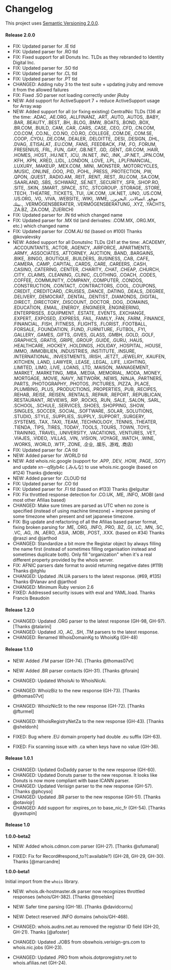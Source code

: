 # Changelog

This project uses [Semantic Versioning 2.0.0](http://semver.org/).


#### Release 2.0.0

- FIX: Updated parser for .IE tld
- FIX: Updated parser for .RO tld
- FIX: Fixed support for all Donuts Inc. TLDs as they rebranded to Identity Digital Inc.
- FIX: Updated parser for .SO tld
- FIX: Updated parser for .CL tld
- FIX: Updated parser for .PT tld
- CHANGED: Adding ruby 3 to the test suite + updating jruby and remove it from the allowed failures
- FIX: Fixed .SO parser not loading correctly under jRuby
- NEW: Add support for ActiveSupport 7 + reduce ActiveSupport usage for Array.wap
- NEW: Added support for all (or fixing existing) CentralNic TLDs (136 at the time: .ADAC, .AE.ORG, .ALLFINANZ, .ART, .AUTO, .AUTOS, .BABY, .BAR, .BEAUTY, .BEST, .BH, .BLOG, .BMW, .BOATS, .BOND, .BOX, .BR.COM, .BUILD, .CAM, .CAR, .CARS, .CASE, .CEO, .CFD, .CN.COM, .CO.COM, .CO.NL, .CO.NO, .CO.RO, .COLLEGE, .COM.DE, .COM.SE, .COOP, .CYOU, .DE.COM, .DEALER, .DELOITTE, .DESI, .DESIGN, .DHL, .DVAG, .ETISALAT, .EU.COM, .FANS, .FEEDBACK, .FM, .FO, .FORUM, .FRESENIUS, .FRL, .FUN, .GAY, .GB.NET, .GD, .GENT, .GR.COM, .HAIR, .HOMES, .HOST, .HU.NET, .ICU, .IN.NET, .INC, .INK, .JP.NET, .JPN.COM, .KFH, .KPN, .KRED, .LIDL, .LONDON, .LOVE, .LPL, .LPLFINANCIAL, .LUXURY, .MAKEUP, .MEX.COM, .MINI, .MONSTER, .MOTORCYCLES, .MUSIC, .ONLINE, .OOO, .PID, .POHL, .PRESS, .PROTECTION, .PW, .QPON, .QUEST, .RADIO.AM, .REIT, .RENT, .REST, .RU.COM, .SA.COM, .SAARLAND, .SBS, .SCHWARZ, .SE.NET, .SECURITY, .SFR, .SHOP.RO, .SITE, .SKIN, .SMART, .SPACE, .STC, .STCGROUP, .STORAGE, .STORE, .TECH, .THEATRE, .TICKETS, .TUI, .UK.COM, .UK.NET, .UNO, .US.COM, .US.ORG, .VG, .VIVA, .WEBSITE, .WIKI, .WME, .موقع, .اتصالات, .البحرين, .بيتك, .VERMÖGENSBERATER, .VERMÖGENSBERATUNG, .XYZ, .YACHTS, .ZA.BZ, .ZA.COM, .ZUERICH)
- FIX: Updated parser for .IN tld which changed name
- FIX: Updated parser for .MX tld (and derivates: .COM.MX, .ORG.MX, etc.) which changed name
- FIX: Updated parser for .COM.AU tld (based on #100) Thanks @kovalevsky
- NEW: Added support for all DonutsInc TLDs (241 at the time: .ACADEMY, .ACCOUNTANTS, .ACTOR, .AGENCY, .AIRFORCE, .APARTMENTS, .ARMY, .ASSOCIATES, .ATTORNEY, .AUCTION, .BAND, .BARGAINS, .BIKE, .BINGO, .BOUTIQUE, .BUILDERS, .BUSINESS, .CAB, .CAFE, .CAMERA, .CAMP, .CAPITAL, .CARDS, .CARE, .CAREERS, .CASH, .CASINO, .CATERING, .CENTER, .CHARITY, .CHAT, .CHEAP, .CHURCH, .CITY, .CLAIMS, .CLEANING, .CLINIC, .CLOTHING, .COACH, .CODES, .COFFEE, .COMMUNITY, .COMPANY, .COMPUTER, .CONDOS, .CONSTRUCTION, .CONTACT, .CONTRACTORS, .COOL, .COUPONS, .CREDIT, .CREDITCARD, .CRUISES, .DANCE, .DATING, .DEALS, .DEGREE, .DELIVERY, .DEMOCRAT, .DENTAL, .DENTIST, .DIAMONDS, .DIGITAL, .DIRECT, .DIRECTORY, .DISCOUNT, .DOCTOR, .DOG, .DOMAINS, .EDUCATION, .EMAIL, .ENERGY, .ENGINEER, .ENGINEERING, .ENTERPRISES, .EQUIPMENT, .ESTATE, .EVENTS, .EXCHANGE, .EXPERT, .EXPOSED, .EXPRESS, .FAIL, .FAMILY, .FAN, .FARM, .FINANCE, .FINANCIAL, .FISH, .FITNESS, .FLIGHTS, .FLORIST, .FOOTBALL, .FORSALE, .FOUNDATION, .FUND, .FURNITURE, .FUTBOL, .FYI, .GALLERY, .GAMES, .GIFTS, .GIVES, .GLASS, .GMBH, .GOLD, .GOLF, .GRAPHICS, .GRATIS, .GRIPE, .GROUP, .GUIDE, .GURU, .HAUS, .HEALTHCARE, .HOCKEY, .HOLDINGS, .HOLIDAY, .HOSPITAL, .HOUSE, .IMMO, .IMMOBILIEN, .INDUSTRIES, .INSTITUTE, .INSURE, .INTERNATIONAL, .INVESTMENTS, .IRISH, .JETZT, .JEWELRY, .KAUFEN, .KITCHEN, .LAND, .LAWYER, .LEASE, .LEGAL, .LIFE, .LIGHTING, .LIMITED, .LIMO, .LIVE, .LOANS, .LTD, .MAISON, .MANAGEMENT, .MARKET, .MARKETING, .MBA, .MEDIA, .MEMORIAL, .MODA, .MONEY, .MORTGAGE, .MOVIE, .NAVY, .NETWORK, .NEWS, .NINJA, .PARTNERS, .PARTS, .PHOTOGRAPHY, .PHOTOS, .PICTURES, .PIZZA, .PLACE, .PLUMBING, .PLUS, .PRODUCTIONS, .PROPERTIES, .PUB, .RECIPES, .REHAB, .REISE, .REISEN, .RENTALS, .REPAIR, .REPORT, .REPUBLICAN, .RESTAURANT, .REVIEWS, .RIP, .ROCKS, .RUN, .SALE, .SALON, .SARL, .SCHOOL, .SCHULE, .SERVICES, .SHOES, .SHOPPING, .SHOW, .SINGLES, .SOCCER, .SOCIAL, .SOFTWARE, .SOLAR, .SOLUTIONS, .STUDIO, .STYLE, .SUPPLIES, .SUPPLY, .SUPPORT, .SURGERY, .SYSTEMS, .TAX, .TAXI, .TEAM, .TECHNOLOGY, .TENNIS, .THEATER, .TIENDA, .TIPS, .TIRES, .TODAY, .TOOLS, .TOURS, .TOWN, .TOYS, .TRAINING, .TRAVEL, .UNIVERSITY, .VACATIONS, .VENTURES, .VET, .VIAJES, .VIDEO, .VILLAS, .VIN, .VISION, .VOYAGE, .WATCH, .WINE, .WORKS, .WORLD, .WTF, .ZONE, .企业, .娱乐, .游戏, .商店)
- FIX: Updated parser for .CA tld
- NEW: Added parser for .WORLD tld
- NEW: Add whois.nic.google (support for .APP, .DEV, .HOW, .PAGE, .SOY) and update xn--q9jyb4c (.みんな) to use whois.nic.google (based on #124) Thanks @derekjc
- NEW: Added parser for .CLOUD tld
- FIX: Updated parser for .CO tld
- FIX: Updated parser for .FI tld (based on #133) Thanks @elguitar
- FIX: Fix throttled response detection for .CO.UK, .ME, .INFO, .MOBI (and most other Afilias based)
- CHANGED: Make sure times are parsed as UTC when no zone is specified (instead of using machine timezone) + improve parsing of some timezone when present and set japanese timezone.
- FIX: Big update and refactoring of all the Afilias based parser format, fixing broken parsing for .ME, .ORG, .INFO, .PRO, .BZ, .GI, .LC, .MN, .SC, .VC, .AG, .IN, .AERO, .ASIA, .MOBI, .POST, .XXX. (based on #34) Thanks @raszi and @jarthod
- CHANGED: Standardize a bit more the Registar object by always filling the name first (instead of sometimes filling organisation instead and sometimes duplicate both). Only fill "organization" when it's a real different property provided by the whois server.
- FIX: AFNIC parsers date format to avoid returning negative dates (#119) Thanks @itghlu
- CHANGED: Updated .IN.UA parsers to the latest response. (#69, #135) Thanks @Vanav and @jarthod
- CHANGED: Minimum Ruby version 2.6
- FIXED: Addressed security issues with eval and YAML.load. Thanks Francis Beaudoin


#### Release 1.2.0

- CHANGED: Updated .ORG parser to the latest response (GH-98, GH-97). [Thanks @talarini]
- CHANGED: Updated .IO, .AC, .SH, .TM parsers to the latest response.
- CHANGED: Renamed WhoisDomainKg to WhoisKg (GH-48)


#### Release 1.1.0

- NEW: Added .FM parser (GH-74). [Thanks @thomas07vt]
- NEW: Added .BR parser contacts (GH-31). [Thanks @forain]

- CHANGED: Updated WhoisAi to WhoisNicAi.
- CHANGED: WhoizBiz to the new response (GH-73). [Thanks @thomas07vt]
- CHANGED: WhoizNicSt to the new response (GH-72). [Thanks @fturmel]
- CHANGED: WhoisRegistryNetZa to the new response (GH-43). [Thanks @sheldonh]

- FIXED: Bug where .EU domain property had double .eu suffix (GH-63).
- FIXED: Fix scanning issue with .ca when keys have no value (GH-36).


#### Release 1.0.1

- CHANGED: Updated GoDaddy parser to the new response (GH-60).
- CHANGED: Updated Donuts parser to the new response. It looks like Donuts is now more compliant with base ICANN parser.
- CHANGED: Updated Verisign parser to the new response (GH-57). [Thanks @phcyso]
- CHANGED: Updated .BR parser to the new response (GH-51). [Thanks @otaviojr]
- CHANGED: Add support for :expires_on to base_nic_fr (GH-54). [Thanks @yastupin]


#### Release 1.0

**1.0.0-beta2**

- NEW: Added whois.cdmon.com parser (GH-27). [Thanks @sfumanal]

- FIXED: Fix for Record#respond_to?(:available?) (GH-28, GH-29, GH-30). Thanks [@marcandre]

**1.0.0-beta1**

Initial import from the `whois` library.

- NEW: whois.dk-hostmaster.dk parser now recognizes throttled responses (whois/GH-382). [Thanks @troelskn]
- NEW: Safer time parsing (GH-18). [Thanks @davidcornu]
- NEW: Detect reserved .INFO domains (whois/GH-468).

- CHANGED: whois.audns.net.au removed the registrar ID field (GH-20, GH-21). Thanks [@afoster]
- CHANGED: Updated .JOBS from obswhois.verisign-grs.com to whois.nic.jobs (GH-23).
- CHANGED: Updated .PRO from whois.dotproregistry.net to whois.afilias.net (GH-24).
